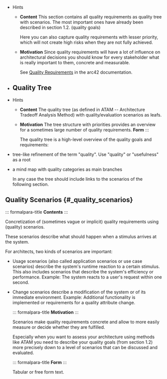 - Hints
	- **Content**
	  This section contains all quality requirements as quality tree with scenarios. The most important ones have already been described in section 1.2. (quality goals)
	  
	  Here you can also capture quality requirements with lesser priority, which will not create high risks when they are not fully achieved.
	- **Motivation**
	  Since quality requirements will have a lot of influence on architectural decisions you should know for every stakeholder what is really important to them, concrete and measurable.
	  
	  See [Quality Requirements](https://docs.arc42.org/section-10/) in the arc42 documentation.
- ## Quality Tree
- Hints
	- **Content**
	  The quality tree (as defined in ATAM -- Architecture Tradeoff Analysis Method) with quality/evaluation scenarios as leafs.
	- **Motivation**
	  The tree structure with priorities provides an overview for a sometimes large number of quality requirements.
	  **Form**
	  :::
	  
	  The quality tree is a high-level overview of the quality goals and
	  requirements:
- tree-like refinement of the term \"quality\". Use \"quality\" or
    \"usefulness\" as a root
- a mind map with quality categories as main branches
  
  In any case the tree should include links to the scenarios of the
  following section.
## Quality Scenarios {#_quality_scenarios}

::: formalpara-title
**Contents**
:::

Concretization of (sometimes vague or implicit) quality requirements
using (quality) scenarios.

These scenarios describe what should happen when a stimulus arrives at
the system.

For architects, two kinds of scenarios are important:
- Usage scenarios (also called application scenarios or use case
    scenarios) describe the system's runtime reaction to a certain
    stimulus. This also includes scenarios that describe the system's
    efficiency or performance. Example: The system reacts to a user's
    request within one second.
- Change scenarios describe a modification of the system or of its
    immediate environment. Example: Additional functionality is
    implemented or requirements for a quality attribute change.
  
  ::: formalpara-title
  **Motivation**
  :::
  
  Scenarios make quality requirements concrete and allow to more easily
  measure or decide whether they are fulfilled.
  
  Especially when you want to assess your architecture using methods like
  ATAM you need to describe your quality goals (from section 1.2) more
  precisely down to a level of scenarios that can be discussed and
  evaluated.
  
  ::: formalpara-title
  **Form**
  :::
  
  Tabular or free form text.